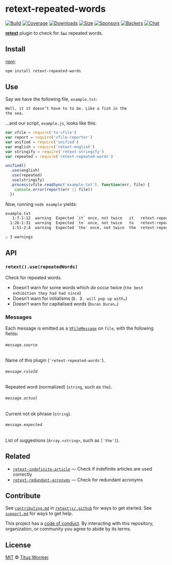 # retext-repeated-words

[![Build][build-badge]][build]
[![Coverage][coverage-badge]][coverage]
[![Downloads][downloads-badge]][downloads]
[![Size][size-badge]][size]
[![Sponsors][sponsors-badge]][collective]
[![Backers][backers-badge]][collective]
[![Chat][chat-badge]][chat]

[**retext**][retext] plugin to check for ~~`for`~~ repeated words.

## Install

[npm][]:

```sh
npm install retext-repeated-words
```

## Use

Say we have the following file, `example.txt`:

```txt
Well, it it doesn’t have to to be. Like a fish in the
the sea.
```

…and our script, `example.js`, looks like this:

```js
var vfile = require('to-vfile')
var report = require('vfile-reporter')
var unified = require('unified')
var english = require('retext-english')
var stringify = require('retext-stringify')
var repeated = require('retext-repeated-words')

unified()
  .use(english)
  .use(repeated)
  .use(stringify)
  .process(vfile.readSync('example.txt'), function(err, file) {
    console.error(report(err || file))
  })
```

Now, running `node example` yields:

```txt
example.txt
   1:7-1:12  warning  Expected `it` once, not twice   it   retext-repeated-words
  1:26-1:31  warning  Expected `to` once, not twice   to   retext-repeated-words
   1:51-2:4  warning  Expected `the` once, not twice  the  retext-repeated-words

⚠ 3 warnings
```

## API

### `retext().use(repeatedWords)`

Check for repeated words.

*   Doesn’t warn for some words which *do* occur twice (`the best exhibition
    they had had since`)
*   Doesn’t warn for initialisms (`D. D. will pop up with…`)
*   Doesn’t warn for capitalised words (`Duran Duran…`)

### Messages

Each message is emitted as a [`VFileMessage`][message] on `file`, with the
following fields:

###### `message.source`

Name of this plugin (`'retext-repeated-words'`).

###### `message.ruleId`

Repeated word (normalized) (`string`, such as `the`).

###### `message.actual`

Current not ok phrase (`string`).

###### `message.expected`

List of suggestions (`Array.<string>`, such as `['the']`).

## Related

*   [`retext-indefinite-article`](https://github.com/retextjs/retext-indefinite-article)
    — Check if indefinite articles are used correctly
*   [`retext-redundant-acronyms`](https://github.com/retextjs/retext-redundant-acronyms)
    — Check for redundant acronyms

## Contribute

See [`contributing.md`][contributing] in [`retextjs/.github`][health] for ways
to get started.
See [`support.md`][support] for ways to get help.

This project has a [code of conduct][coc].
By interacting with this repository, organization, or community you agree to
abide by its terms.

## License

[MIT][license] © [Titus Wormer][author]

<!-- Definitions -->

[build-badge]: https://github.com/retextjs/retext-repeated-words/workflows/main/badge.svg

[build]: https://github.com/retextjs/retext-repeated-words/actions

[coverage-badge]: https://img.shields.io/codecov/c/github/retextjs/retext-repeated-words.svg

[coverage]: https://codecov.io/github/retextjs/retext-repeated-words

[downloads-badge]: https://img.shields.io/npm/dm/retext-repeated-words.svg

[downloads]: https://www.npmjs.com/package/retext-repeated-words

[size-badge]: https://img.shields.io/bundlephobia/minzip/retext-repeated-words.svg

[size]: https://bundlephobia.com/result?p=retext-repeated-words

[sponsors-badge]: https://opencollective.com/unified/sponsors/badge.svg

[backers-badge]: https://opencollective.com/unified/backers/badge.svg

[collective]: https://opencollective.com/unified

[chat-badge]: https://img.shields.io/badge/chat-discussions-success.svg

[chat]: https://github.com/retextjs/retext/discussions

[npm]: https://docs.npmjs.com/cli/install

[health]: https://github.com/retextjs/.github

[contributing]: https://github.com/retextjs/.github/blob/HEAD/contributing.md

[support]: https://github.com/retextjs/.github/blob/HEAD/support.md

[coc]: https://github.com/retextjs/.github/blob/HEAD/code-of-conduct.md

[license]: license

[author]: https://wooorm.com

[retext]: https://github.com/retextjs/retext

[message]: https://github.com/vfile/vfile-message
